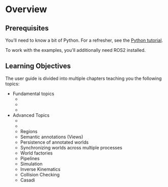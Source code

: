 # Overview

## Prerequisites
You’ll need to know a bit of Python. For a refresher, see the [Python tutorial](https://docs.python.org/3/tutorial/).

To work with the examples, you'll additionally need ROS2 installed.

## Learning Objectives

The user guide is divided into multiple chapters teaching you the following topics:

- Fundamental topics
  - [](loading-worlds)
  - [](visualizing-worlds)
  - [](creating-custom-bodies)
- Advanced Topics
  - [](world-state-manipulation)
  - [](world-structure-manipulation)
  - Regions
  - Semantic annotations (Views)
  - Persistence of annotated worlds
  - Synchronizing worlds across multiple processes
  - World factories
  - Pipelines
  - Simulation
  - Inverse Kinematics
  - Collision Checking
  - Casadi
